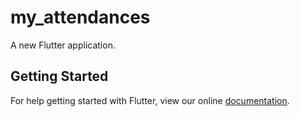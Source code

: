 # my_attendances

A new Flutter application.

## Getting Started

For help getting started with Flutter, view our online
[documentation](https://flutter.io/).
